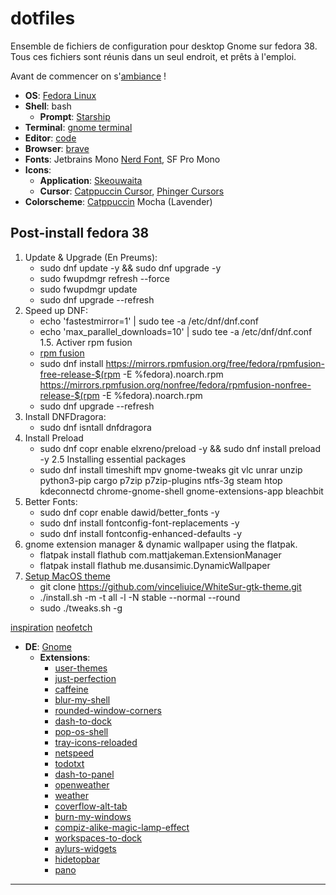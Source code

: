 # dotfiles
Ensemble de fichiers de configuration pour desktop Gnome sur fedora 38.
Tous ces fichiers sont réunis dans un seul endroit, et prêts à l'emploi.

Avant de commencer on s'[ambiance](https://www.youtube.com/watch?v=9Broidxg7w0) !
- **OS**: [Fedora Linux](https://getfedora.org/)
- **Shell**: bash
  - **Prompt**: [Starship](https://starship.rs/)
- **Terminal**: [gnome terminal](https://help.gnome.org/users/gnome-terminal/stable/)
- **Editor**: [code](https://code.visualstudio.com/)
- **Browser**: [brave](https://brave.com/)
- **Fonts**: Jetbrains Mono [Nerd Font](https://www.nerdfonts.com/), SF Pro Mono
- **Icons**:
  - **Application**: [Skeouwaita](https://github.com/Frostbitten-jello/Skeuowaita)
  - **Cursor**: [Catppuccin Cursor](https://github.com/catppuccin/cursors), [Phinger Cursors](https://github.com/phisch/phinger-cursors)
- **Colorscheme**: [Catppuccin](https://github.com/catppuccin/catppuccin) Mocha (Lavender)

## Post-install fedora 38
1. Update & Upgrade (En Preums):
	- sudo dnf update -y && sudo dnf upgrade -y
	- sudo fwupdmgr refresh --force
	- sudo fwupdmgr update
	- sudo dnf upgrade --refresh
6. Speed up DNF:
	- echo 'fastestmirror=1' | sudo tee -a /etc/dnf/dnf.conf
	- echo 'max_parallel_downloads=10' | sudo tee -a /etc/dnf/dnf.conf
1.5. Activer rpm fusion
	- [rpm fusion](https://rpmfusion.org/Configuration)
	- sudo dnf install https://mirrors.rpmfusion.org/free/fedora/rpmfusion-free-release-$(rpm -E %fedora).noarch.rpm https://mirrors.rpmfusion.org/nonfree/fedora/rpmfusion-nonfree-release-$(rpm -E %fedora).noarch.rpm
	- sudo dnf upgrade --refresh
7. Install DNFDragora:
	- sudo dnf isntall dnfdragora
4. Install Preload
	- sudo dnf copr enable elxreno/preload -y && sudo dnf install preload -y
2.5 Installing essential packages
	- sudo dnf install timeshift mpv gnome-tweaks git vlc unrar unzip python3-pip cargo p7zip p7zip-plugins ntfs-3g steam htop kdeconnectd chrome-gnome-shell gnome-extensions-app bleachbit
11. Better Fonts:
	- sudo dnf copr enable dawid/better_fonts -y
	- sudo dnf install fontconfig-font-replacements -y
	- sudo dnf install fontconfig-enhanced-defaults -y
13. gnome extension manager & dynamic wallpaper using the flatpak. 
	- flatpak install flathub com.mattjakeman.ExtensionManager
	- flatpak install flathub me.dusansimic.DynamicWallpaper
14. [Setup MacOS theme](https://github.com/vinceliuice/WhiteSur-gtk-theme)
	- git clone https://github.com/vinceliuice/WhiteSur-gtk-theme.git
	- ./install.sh -m -t all -l -N stable --normal --round
	- sudo ./tweaks.sh -g

[inspiration](https://github.com/lime-desu/dootsfile)
[neofetch](https://itsfoss.com/using-neofetch/)

- **DE**: [Gnome](https://www.gnome.org/)
  - **Extensions**:
    -  [user-themes](https://extensions.gnome.org/extension/19/user-themes/)
    -  [just-perfection](https://extensions.gnome.org/extension/3843/just-perfection/)
    -  [caffeine](https://extensions.gnome.org/extension/517/caffeine/)
    -  [blur-my-shell](https://extensions.gnome.org/extension/3193/blur-my-shell/)
    -  [rounded-window-corners](https://extensions.gnome.org/extension/5237/rounded-window-corners/)
    -  [dash-to-dock](https://extensions.gnome.org/extension/307/dash-to-dock/)
    -  [pop-os-shell](https://github.com/pop-os/shell)
    -  [tray-icons-reloaded](https://extensions.gnome.org/extension/2890/tray-icons-reloaded/)
    -  [netspeed](https://extensions.gnome.org/extension/104/netspeed/)
    -  [todotxt](https://extensions.gnome.org/extension/570/todotxt/)
    -  [dash-to-panel](https://extensions.gnome.org/extension/1160/dash-to-panel/)
    -  [openweather](https://extensions.gnome.org/extension/750/openweather/)
    -  [weather](https://extensions.gnome.org/extension/613/weather/)
    -  [coverflow-alt-tab](https://extensions.gnome.org/extension/97/coverflow-alt-tab/)
    -  [burn-my-windows](https://extensions.gnome.org/extension/4679/burn-my-windows/)
    -  [compiz-alike-magic-lamp-effect](https://extensions.gnome.org/extension/3740/compiz-alike-magic-lamp-effect/)
    -  [workspaces-to-dock](https://extensions.gnome.org/extension/427/workspaces-to-dock/)
    -  [aylurs-widgets](https://extensions.gnome.org/extension/5338/aylurs-widgets/)
    -  [hidetopbar](https://extensions.gnome.org/extension/545/hide-top-bar/)
    -  [pano](https://extensions.gnome.org/extension/5278/pano/)

---


